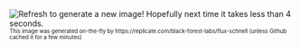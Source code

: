 <img src="https://query2image.andreas-s-t-jansson.workers.dev" alt="Refresh to generate a new image! Hopefully next time it takes less than 4 seconds." />
<sub><sup>This image was generated on-the-fly by https://replicate.com/black-forest-labs/flux-schnell (unless Github cached it for a few minutes)</sup></sup>
